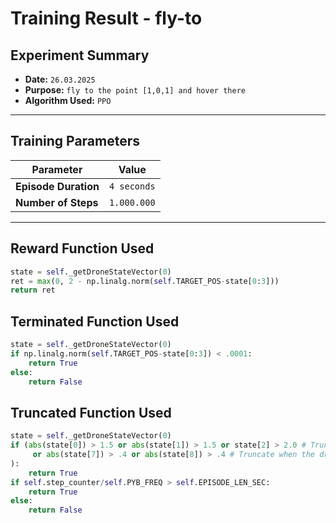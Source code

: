 # Training Result - fly-to

## Experiment Summary  
- **Date:** `26.03.2025`  
- **Purpose:** `fly to the point [1,0,1] and hover there`  
- **Algorithm Used:** `PPO`  

---

## Training Parameters  

| Parameter              | Value       |
|------------------------|-------------|
| **Episode Duration**   | `4 seconds` |
| **Number of Steps**    | `1.000.000` |
---

## Reward Function Used  

```python
state = self._getDroneStateVector(0)
ret = max(0, 2 - np.linalg.norm(self.TARGET_POS-state[0:3]))
return ret
```

## Terminated Function Used  
```python
state = self._getDroneStateVector(0)
if np.linalg.norm(self.TARGET_POS-state[0:3]) < .0001:
    return True
else:
    return False
```

## Truncated Function Used  
```python
state = self._getDroneStateVector(0)
if (abs(state[0]) > 1.5 or abs(state[1]) > 1.5 or state[2] > 2.0 # Truncate when the drone is too far away
     or abs(state[7]) > .4 or abs(state[8]) > .4 # Truncate when the drone is too tilted
):
    return True
if self.step_counter/self.PYB_FREQ > self.EPISODE_LEN_SEC:
    return True
else:
    return False
```